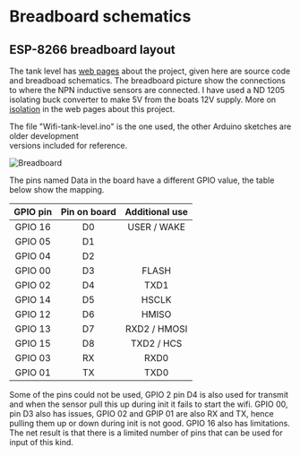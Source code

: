 # Breadboard schematics

## ESP-8266 breadboard layout

The tank level has 
[web pages](https://sites.google.com/site/olewsaa/yacht-server-with-raspberry/tank-level-monitor)
about the project, given here are source code and breadboad schematics.
The breadboard picture show the connections to where the NPN inductive
sensors are connected.  I have used a ND 1205 isolating buck converter
to make 5V from the boats 12V supply. More on
[isolation](https://sites.google.com/site/olewsaa/yacht-server-with-raspberry/a-note-on-isolation)
in the web pages about this project.

The file  "Wifi-tank-level.ino" is the one used, the other Arduino sketches are older development  
versions included for reference.

![Breadboard](https://github.com/olewsaa/Yacht-computer/blob/master/img/Tank-level_bb.png 
"ESP-8266 breadboard layout")

The pins named Data in the board have a different GPIO value, the table below show the mapping.

| GPIO pin    | Pin on board    | Additional use |
| :---------: | :-------------: | :------------: |
| GPIO 16     | D0              | USER / WAKE    |
| GPIO 05     | D1              |                |
| GPIO 04     | D2              |                |
| GPIO 00     | D3              | FLASH          |
| GPIO 02     | D4              | TXD1           |
| GPIO 14     | D5              | HSCLK          |
| GPIO 12     | D6              | HMISO          |
| GPIO 13     | D7              | RXD2 / HMOSI   |
| GPIO 15     | D8              | TXD2 / HCS     |
| GPIO 03     | RX              | RXD0           |
| GPIO 01     | TX              | TXD0           |

Some of the pins could not be used, GPIO 2 pin D4 is also used for transmit and when the 
sensor pull this up during init it fails to start the wifi. GPIO 00, pin D3 also has issues,
GPIO 02 and GPIP 01 are also RX and TX, hence pulling them up or down during init is not good. 
GPIO 16 also has limitations. The net result is that there is a limited number of pins that can 
be used for input of this kind.

